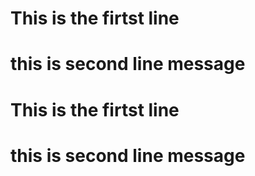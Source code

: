 

# This is the firtst line
# this is  second line message
# This is the firtst line
# this is  second line message